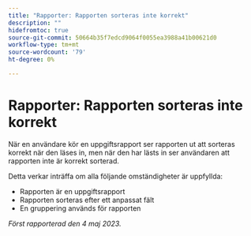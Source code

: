 ```yaml
---
title: "Rapporter: Rapporten sorteras inte korrekt"
description: ""
hidefromtoc: true
source-git-commit: 50664b35f7edcd9064f0055ea3988a41b00621d0
workflow-type: tm+mt
source-wordcount: '79'
ht-degree: 0%

---
```



# Rapporter: Rapporten sorteras inte korrekt

När en användare kör en uppgiftsrapport ser rapporten ut att sorteras korrekt när den läses in, men när den har lästs in ser användaren att rapporten inte är korrekt sorterad.

Detta verkar inträffa om alla följande omständigheter är uppfyllda:

* Rapporten är en uppgiftsrapport
* Rapporten sorteras efter ett anpassat fält
* En gruppering används för rapporten

_Först rapporterad den 4 maj 2023._


